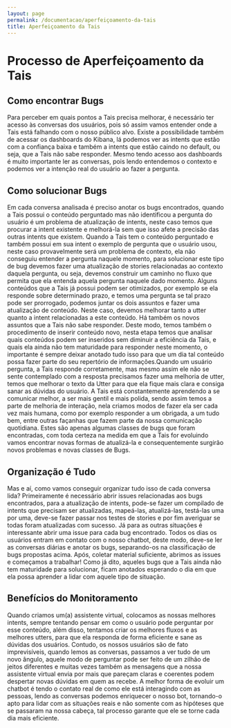 ```yaml
---
layout: page
permalink: /documentacao/aperfeiçoamento-da-tais
title: Aperfeiçoamento da Tais
---
```


# Processo de Aperfeiçoamento da Tais


## Como encontrar Bugs
Para perceber em quais pontos a Tais precisa melhorar, é necessário ter acesso às conversas dos usuários, pois só assim vamos entender onde a Tais está falhando com o nosso público alvo. Existe a possibilidade também de acessar os dashboards do Kibana, lá podemos ver as intents que estão com a confiança baixa e também a intents que estão caindo no default, ou seja, que a Tais não sabe responder. Mesmo tendo acesso aos dashboards é muito importante ler as conversas, pois lendo entendemos  o contexto e podemos ver a intenção real do usuário ao fazer a pergunta. 


## Como solucionar Bugs
Em cada conversa analisada é preciso anotar os bugs encontrados, quando a Tais possui o conteúdo perguntado mas não identificou a pergunta do usuário é um problema de atualização de intents, neste caso temos que procurar a intent existente e melhorá-la sem que isso afete a precisão das outras intents que existem.
Quando a Tais tem o conteúdo perguntado e também possui em sua intent o exemplo de pergunta que o usuário usou, neste caso provavelmente será um problema de contexto, ela não conseguiu entender a pergunta naquele momento, para solucionar este tipo de bug devemos fazer uma atualização de stories relacionadas ao contexto daquela pergunta, ou seja, devemos construir um caminho no fluxo que permita que ela entenda aquela pergunta naquele dado momento.
Alguns conteúdos que a Tais já possui podem ser otimizados, por exemplo se ela responde sobre determinado prazo, e temos uma pergunta se tal prazo pode ser prorrogado, podemos juntar os dois assuntos e fazer uma atualização de conteúdo. Neste caso, devemos melhorar tanto a utter quanto a intent relacionadas a este conteúdo.
Há também os novos assuntos que a Tais não sabe responder. Deste modo, temos também o procedimento de inserir conteúdo novo, nesta etapa temos que analisar quais conteúdos podem ser inseridos sem diminuir a eficiência da Tais, e quais ela ainda não tem maturidade para responder neste momento, o importante é sempre deixar anotado tudo isso para que um dia tal conteúdo possa fazer parte do seu repertório de informações.Quando um usuário pergunta, a Tais responde corretamente, mas mesmo assim ele não se sente contemplado com a resposta precisamos fazer uma melhoria de utter, temos que melhorar o texto da Utter para que ela fique mais clara e consiga sanar as dúvidas do usuário.
A Tais está constantemente aprendendo a se comunicar melhor, a ser mais gentil e mais polida, sendo assim temos a parte de melhoria de interação, nela criamos modos de fazer ela ser cada vez mais humana, como por exemplo responder a um obrigada, a um tudo bem, entre outras façanhas que fazem parte da nossa comunicação quotidiana. Estes são apenas algumas classes de bugs que foram encontradas, com toda certeza na medida em que a Tais for evoluindo vamos encontrar novas formas de atualizá-la e consequentemente surgirão novos problemas e novas classes de Bugs.


## Organização é Tudo
Mas e aí, como vamos conseguir organizar tudo isso de cada conversa lida? Primeiramente é necessário abrir issues relacionadas aos bugs encontrados, para a atualização de intents, pode-se fazer um compilado de intents que precisam ser atualizadas, mapeá-las, atualizá-las, testá-las uma por uma, deve-se fazer passar nos testes de stories e por fim averiguar se todas foram atualizadas com sucesso. Já para as outras situações é interessante abrir uma issue para cada bug encontrado.
Todos os dias os usuários entram em contato com o nosso chatbot, deste modo, deve-se ler as conversas diárias e anotar os bugs, separando-os na classificação de bugs propostas acima. Após, coletar material suficiente, abrimos as issues e começamos a trabalhar! Como já dito, aqueles bugs que a Tais ainda não tem maturidade para solucionar, ficam anotados esperando o dia em que ela possa aprender a lidar com aquele tipo de situação.


## Benefícios do Monitoramento
Quando criamos um(a) assistente virtual, colocamos as nossas melhores intents, sempre tentando pensar em como o usuário pode perguntar por esse conteúdo, além disso, tentamos criar os melhores fluxos e as melhores utters, para que ela responda de forma eficiente e sane as dúvidas dos usuários. Contudo, os nossos usuários são de fato imprevisíveis, quando lemos as conversas, passamos a ver tudo de um novo ângulo, aquele modo de perguntar pode ser feito de um zilhão de jeitos diferentes e muitas vezes também as mensagens que a nossa assistente virtual envia por mais que pareçam claras e coerentes podem despertar novas dúvidas em quem as recebe. A melhor forma de evoluir um chatbot é tendo o contato real de como ele está interagindo com as pessoas, lendo as conversas podemos enriquecer o nosso bot, tornando-o apto para lidar com as situações reais e não somente com as hipóteses que se passaram na nossa cabeça, tal processo garante que ele se torne cada dia mais eficiente. 
